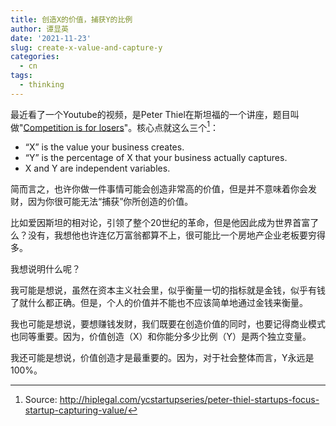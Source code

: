 ```yaml
---
title: 创造X的价值，捕获Y的比例
author: 谭显英
date: '2021-11-23'
slug: create-x-value-and-capture-y
categories:
  - cn
tags:
  - thinking
---
```


最近看了一个Youtube的视频，是Peter Thiel在斯坦福的一个讲座，题目叫做"[Competition is for losers](https://www.youtube.com/watch?v=3Fx5Q8xGU8k)"。核心点就这么三个[^1]：

[^1]: Source: http://hiplegal.com/ycstartupseries/peter-thiel-startups-focus-startup-capturing-value/

- “X” is the value your business creates.
- “Y” is the percentage of X that your business actually captures.
- X and Y are independent variables.

简而言之，也许你做一件事情可能会创造非常高的价值，但是并不意味着你会发财，因为你很可能无法“捕获”你所创造的价值。

比如爱因斯坦的相对论，引领了整个20世纪的革命，但是他因此成为世界首富了么？没有，我想他也许连亿万富翁都算不上，很可能比一个房地产企业老板要穷得多。

我想说明什么呢？

我可能是想说，虽然在资本主义社会里，似乎衡量一切的指标就是金钱，似乎有钱了就什么都正确。但是，个人的价值并不能也不应该简单地通过金钱来衡量。

我也可能是想说，要想赚钱发财，我们既要在创造价值的同时，也要记得商业模式也同等重要。因为，价值创造（X）和你能分多少比例（Y）是两个独立变量。

我还可能是想说，价值创造才是最重要的。因为，对于社会整体而言，Y永远是100%。
